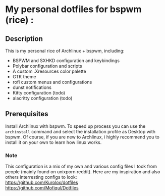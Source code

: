 # My personal dotfiles for bspwm (rice) : 


## Description
This is my personal rice of Archlinux + bspwm, including:

- BSPWM and SXHKD configuration and keybindings
- Polybar configuration and scripts
- A custom .Xresources color palette
- GTK theme
- rofi custom menus and configurations
- dunst notifications
- Kitty configuration (todo)
- alacritty configuration (todo)

## Prerequisites

Install Archlinux with bspwm.
To speed up process you can use the `archinstall` command and select the installation profile as Desktop with bspwm.
Of course, if you are new to Archlinux, i highly recommend you to install it on your own to learn how linux works.



### Note
This configuration is a mix of my own and various config files I took from people (mainly found on unixporn reddit).
Here are my inspiration and also others interresting configs to look:<br>
https://github.com/Kurolox/dotfiles<br>
https://github.com/Mofiqul/Dotfiles
